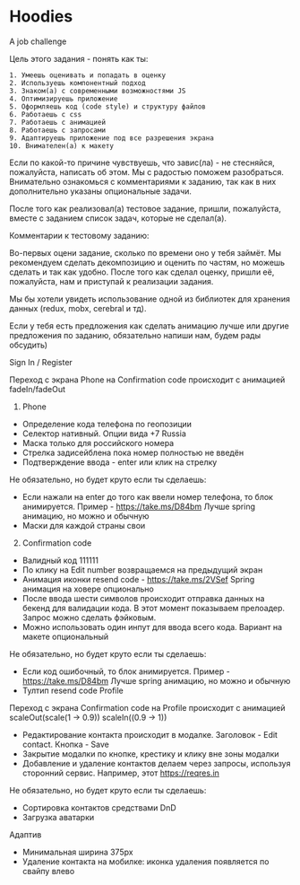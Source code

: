 # Hoodies
A job challenge

Цель этого задания - понять как ты:

    1. Умеешь оценивать и попадать в оценку
    2. Используешь компонентный подход
    3. Знаком(а) с современными возможностями JS
    4. Оптимизируешь приложение
    5. Оформляешь код (code style) и структуру файлов
    6. Работаешь с css
    7. Работаешь с анимацией
    8. Работаешь с запросами
    9. Адаптируешь приложение под все разрешения экрана
    10. Внимателен(а) к макету
    
Если по какой-то причине чувствуешь, что завис(ла) - не стесняйся, пожалуйста, написать об этом. Мы с радостью поможем разобраться.
Внимательно ознакомься с комментариями к заданию, так как в них дополнительно указаны опциональные задачи. 

После того как реализовал(а) тестовое задание, пришли, пожалуйста, вместе с заданием список задач, которые не сделал(а).


Комментарии к тестовому заданию:

Во-первых оцени задание, сколько по времени оно у тебя займёт. Мы рекомендуем сделать декомпозицию и оценить по частям, но можешь сделать и так как удобно.
После того как сделал оценку, пришли её, пожалуйста, нам и приступай к реализации задания.

Мы бы хотели увидеть использование одной из библиотек для хранения данных (redux, mobx, cerebral и тд).

Если у тебя есть предложения как сделать анимацию лучше или другие предложения по заданию, обязательно напиши нам, будем рады обсудить)


Sign In / Register

Переход с экрана Phone на Confirmation code происходит с анимацией fadeIn/fadeOut


1. Phone
- Определение кода телефона по геопозиции
- Селектор нативный. Опции вида +7 Russia
- Маска только для российского номера
- Стрелка задисейблена пока номер полностью не введён
- Подтверждение ввода - enter или клик на стрелку

Не обязательно, но будет круто если ты сделаешь:

- Если нажали на enter до того как ввели номер телефона, то блок анимируется. Пример - https://take.ms/D84bm Лучше spring анимацию, но можно и обычную
- Маски для каждой страны свои


2. Confirmation code
- Валидный код 111111
- По клику на Edit number возвращаемся на предыдущий экран
- Анимация иконки resend code - https://take.ms/2VSef Spring анимация на ховере опционально
- После ввода шести символов происходит отправка данных на бекенд для валидации кода. В этот момент показываем прелоадер. Запрос можно сделать фэйковым.
- Можно использовать один инпут для ввода всего кода. Вариант на макете опциональный

Не обязательно, но будет круто если ты сделаешь:

- Если код ошибочный, то блок анимируется. Пример - https://take.ms/D84bm Лучше spring анимацию, но можно и обычную
- Тултип resend code
Profile

Переход с экрана Confirmation code на Profile происходит
с анимацией scaleOut(scale(1 → 0.9)) scaleIn((0.9 → 1))


- Редактирование контакта происходит в модалке. Заголовок - Edit contact. Кнопка - Save
- Закрытие модалки по кнопке, крестику и клику вне зоны модалки
- Добавление и удаление контактов делаем через запросы, используя сторонний сервис. Например, этот https://reqres.in

Не обязательно, но будет круто если ты сделаешь:

- Сортировка контактов средствами DnD
- Загрузка аватарки


Адаптив
- Минимальная ширина 375px
- Удаление контакта на мобилке: иконка удаления появляется по свайпу влево
